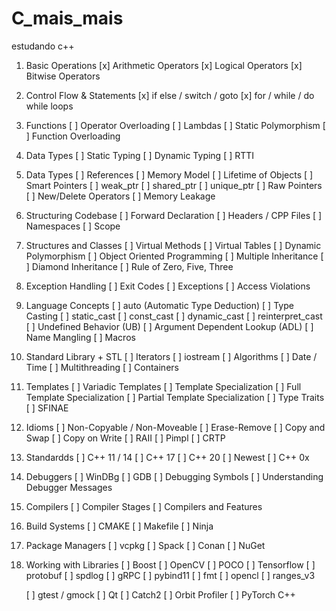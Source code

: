 # C_mais_mais
estudando c++

1. Basic Operations
    [x] Arithmetic Operators
    [x] Logical Operators
    [x] Bitwise Operators

2. Control Flow & Statements
    [x] if else / switch / goto
    [x] for / while / do while loops

3. Functions
    [ ] Operator Overloading
    [ ] Lambdas
    [ ] Static Polymorphism
    [ ] Function Overloading

4. Data Types
    [ ] Static Typing
    [ ] Dynamic Typing
    [ ] RTTI

5. Data Types
    [ ] References
    [ ] Memory Model
    [ ] Lifetime of Objects
    [ ] Smart Pointers
    [ ] weak_ptr
    [ ] shared_ptr
    [ ] unique_ptr
    [ ] Raw Pointers
    [ ] New/Delete Operators
    [ ] Memory Leakage

6. Structuring Codebase
    [ ] Forward Declaration
    [ ] Headers / CPP Files
    [ ] Namespaces
    [ ] Scope


7. Structures and Classes
    [ ] Virtual Methods 
    [ ] Virtual Tables
    [ ] Dynamic Polymorphism
    [ ] Object Oriented Programming
    [ ] Multiple Inheritance
    [ ] Diamond Inheritance
    [ ] Rule of Zero, Five, Three

8. Exception Handling
    [ ] Exit Codes
    [ ] Exceptions
    [ ] Access Violations

9. Language Concepts 
    [ ] auto (Automatic Type Deduction)
    [ ] Type Casting
    [ ] static_cast
    [ ] const_cast
    [ ] dynamic_cast
    [ ] reinterpret_cast
    [ ] Undefined Behavior (UB)
    [ ] Argument Dependent Lookup (ADL)
    [ ] Name Mangling
    [ ] Macros

10. Standard Library + STL
    [ ] Iterators
    [ ] iostream
    [ ] Algorithms
    [ ] Date / Time
    [ ] Multithreading
    [ ] Containers

11. Templates
    [ ] Variadic Templates
    [ ] Template Specialization
    [ ] Full Template Specialization
    [ ] Partial Template Specialization
    [ ] Type Traits
    [ ] SFINAE

12. Idioms
    [ ] Non-Copyable / Non-Moveable
    [ ] Erase-Remove
    [ ] Copy and Swap
    [ ] Copy on Write
    [ ] RAII
    [ ] Pimpl
    [ ] CRTP

13. Standardds
    [ ] C++ 11 / 14
    [ ] C++ 17
    [ ] C++ 20
    [ ] Newest
    [ ] C++ 0x

14. Debuggers 
    [ ] WinDBg
    [ ] GDB
    [ ] Debugging Symbols
    [ ] Understanding Debugger Messages

15. Compilers
    [ ] Compiler Stages
    [ ] Compilers and Features

16. Build Systems
    [ ] CMAKE
    [ ] Makefile
    [ ] Ninja

17. Package Managers
    [ ] vcpkg
    [ ] Spack
    [ ] Conan
    [ ] NuGet

18. Working with Libraries
    [ ] Boost
    [ ] OpenCV
    [ ] POCO
    [ ] Tensorflow
    [ ] protobuf
    [ ] spdlog
    [ ] gRPC
    [ ] pybind11
    [ ] fmt
    [ ] opencl
    [ ] ranges_v3

    [ ] gtest / gmock
    [ ] Qt
    [ ] Catch2
    [ ] Orbit Profiler
    [ ] PyTorch C++
